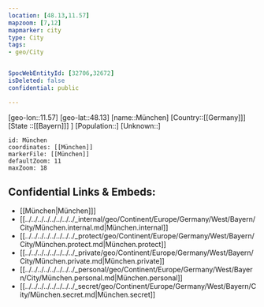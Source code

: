 ```yaml
---
location: [48.13,11.57]
mapzoom: [7,12] 
mapmarker: city 
type: City
tags:
- geo/City


SpocWebEntityId: [32706,32672]
isDeleted: false
confidential: public

---
```

[geo-lon::11.57]
[geo-lat::48.13]
[name::München]
[Country::[[Germany]]]
[State ::[[Bayern]]] ]
[Population::]
[Unknown::]


```leaflet
id: München
coordinates: [[München]]
markerFile: [[München]]
defaultZoom: 11 
maxZoom: 18
```


## Confidential Links & Embeds: 
- [[München|München]]] 
- [[../../../../../../../../_internal/geo/Continent/Europe/Germany/West/Bayern/City/München.internal.md|München.internal]] 
- [[../../../../../../../../_protect/geo/Continent/Europe/Germany/West/Bayern/City/München.protect.md|München.protect]] 
- [[../../../../../../../../_private/geo/Continent/Europe/Germany/West/Bayern/City/München.private.md|München.private]] 
- [[../../../../../../../../_personal/geo/Continent/Europe/Germany/West/Bayern/City/München.personal.md|München.personal]] 
- [[../../../../../../../../_secret/geo/Continent/Europe/Germany/West/Bayern/City/München.secret.md|München.secret]] 
